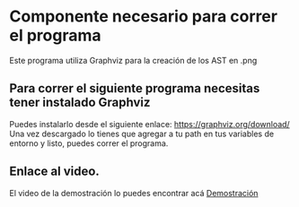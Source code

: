 # Componente necesario para correr el programa

Este programa utiliza Graphviz para la creación de los AST en .png

## Para correr el siguiente programa necesitas tener instalado Graphviz 

Puedes instalarlo desde el siguiente enlace: https://graphviz.org/download/ 
Una vez descargado lo tienes que agregar a tu path en tus variables de entorno y listo, puedes correr el programa.

## Enlace al video.
El video de la demostración lo puedes encontrar acá
[Demostración](https://youtu.be/FBZedgqr9Eg)


